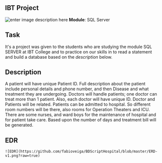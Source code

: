 ## IBT Project
![enter image description here](https://www.ibtcollege.com/uploads/4/2/8/8/42885299/published/ibt-no-background_1.png?1567616034)
**Module**: SQL Server

## Task
It's a project was given to the students who are studying the module SQL SERVER at IBT College and to practice on our skills in to read a statement and build a database based on the *description* below.

## Description 
A patient will have unique Patient ID. Full description about the patient include personal details and phone number, and then Disease and what treatment they are undergoing. Doctors will handle patients; one doctor can treat more than 1 patient. Also, each doctor will have unique ID. Doctor and Patients will be related. Patients can be admitted to hospital. So different room numbers will be there, also rooms for Operation Theaters and ICU. There are some nurses, and ward boys for the maintenance of hospital and for patient take care. Based upon the number of days and treatment bill will be generated.

## EDR
```
![EDR](https://github.com/fabioveiga/BDScriptHospital/blob/master/ERD-v1.png?raw=true)
```
